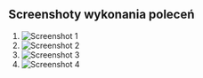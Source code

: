 ## Screenshoty wykonania poleceń 

1. ![Screenshot 1]([url=https://ibb.co/xzHWkFF][img]https://i.ibb.co/MP6rvBB/Zrzut-ekranu-node-hw-1-add.png[/img][/url])
2. ![Screenshot 2](https://ibb.co/GCcZvTS)
3. ![Screenshot 3](https://ibb.co/KyRJHFx)
4. ![Screenshot 4](https://ibb.co/8c6ycpM)
